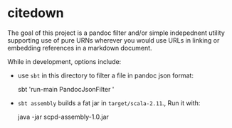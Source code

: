 # citedown

The goal of this project  is a pandoc filter and/or simple indepednent utility supporting use of pure URNs wherever you would use URLs in linking or embedding references in a markdown document.


While in development, options include:

- use `sbt` in this directory to filter a file in pandoc json format:

    sbt 'run-main PandocJsonFilter <FILE>'

- `sbt assembly` builds a fat jar in `target/scala-2.11`., Run it with:

    java -jar scpd-assembly-1.0.jar <FILE>
